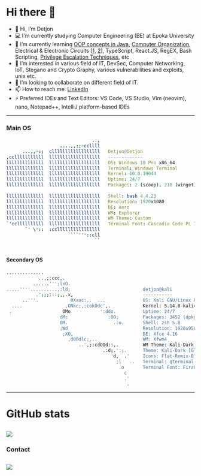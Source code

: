 # Hi there 👋
- 👋 Hi, I’m Detjon
- 💻 I'm currently studying Computer Engineering (BE) at Epoka University
- 🌱 I’m currently learning [OOP concepts in Java](https://www.amazon.co.uk/Introduction-Programming-Structures-Comprehensive-Version/dp/1292221879/), [Computer Organization](https://www.amazon.co.uk/Essentials-Computer-Organization-Architecture-Linda/dp/1284045617/), Electrical & Electronic Circuits \[[1](https://www.amazon.com/Fundamentals-Electric-Circuits-Charles-Alexander/dp/1260226409), [2](https://www.amazon.com/Microelectronic-Circuits-Electrical-Computer-Engineering/dp/0190853468)\], TypeScript, React.JS, RegEX, Bash Scripting, [Privilege Escalation Techniques](https://read.amazon.com/kp/embed?asin=B09CQ664SX), etc
- 👀 I’m interested in various field of IT, DevSec, Computer Networking, IoT, Stegano and Crypto Graphy, various vulnerabilities and exploits, unix etc.
- 👯 I’m looking to collaborate on different field of IT.
- 📫 How to reach me: [LinkedIn](https://www.linkedin.com/in/detjonmataj/)
- ⚡ Preferred IDEs and Text Editors: VS Code, VS Studio, Vim (neovim), nano, Notepad++, IntelliJ platform-based IDEs


------

### Main OS

```nim
                                ..,  
                    ....,,:;+ccllll   
      ...,,+:;  cllllllllllllllllll   Detjon@Detjon
,cclllllllllll  lllllllllllllllllll   -------------
llllllllllllll  lllllllllllllllllll   OS: Windows 10 Pro x86_64
llllllllllllll  lllllllllllllllllll   Terminal: Windows Terminal
llllllllllllll  lllllllllllllllllll   Kernel: 10.0.19044
llllllllllllll  lllllllllllllllllll   Uptime: 24/7
llllllllllllll  lllllllllllllllllll   Packages: 2 (scoop), 210 (winget)
                                      
llllllllllllll  lllllllllllllllllll   Shell: bash 4.4.23
llllllllllllll  lllllllllllllllllll   Resolution: 1920x1080
llllllllllllll  lllllllllllllllllll   DE: Aero
llllllllllllll  lllllllllllllllllll   WM: Explorer
llllllllllllll  lllllllllllllllllll   WM Theme: Custom
`'ccllllllllll  lllllllllllllllllll   Terminal Font: Cascadia Code PL 15
       `' \*::  :ccllllllllllllllll   
                       ````''*::cll
                                 ``
                          
```


#### Secondary OS


```bash
..............                                     
            ..,;:ccc,.                             
          ......''';lxO.                                                      
.....''''..........,:ld;                           detjon@kali
           .';;;:::;,,.x,                          ----------- 
      ..'''.            0Xxoc:,.  ...              OS: Kali GNU/Linux Rolling x86_64
  ....                ,ONkc;,;cokOdc',.            Kernel: 5.14.0-kali4-amd64
 .                   OMo           ':ddo.          Uptime: 24/7
                    dMc               :OO;         Packages: 3452 (dpkg), 7 (snap)
                    0M.                 .:o.       Shell: zsh 5.8
                    ;Wd                            Resolution: 1920x950
                     ;XO,                          DE: Xfce 4.16
                       ,d0Odlc;,..                 WM: Xfwm4
                           ..',;:cdOOd::,.         WM Theme: Kali-Dark
                                    .:d;.':;.      Theme: Kali-Dark [GTK2/3]
                                       'd,  .'     Icons: Flat-Remix-Blue-Dark [GTK2/3]
                                         ;l   ..   Terminal: qterminal
                                          .o       Terminal Font: FiraCode 10
                                            c
                                            .'
                                             .
```

---
# GitHub stats
![](https://github-readme-stats.vercel.app/api?username=detjonmataj&theme=onedark&count_private=true&show_icons=true)
---
### Contact 
[![](https://content.linkedin.com/content/dam/me/business/en-us/amp/brand-site/v2/bg/LI-Bug.svg.original.svg)](https://www.linkedin.com/in/detjonmataj/)
---
<!--
**detjonmataj/detjonmataj** is a ✨ _special_ ✨ repository because its `README.md` (this file) appears on your GitHub profile.

Here are some ideas to get you started:

- 🔭 I’m currently working on ...
- 🌱 I’m currently learning ...
- 👯 I’m looking to collaborate on ...
- 🤔 I’m looking for help with ...
- 💬 Ask me about ...
- 📫 How to reach me: ...
- 😄 Pronouns: ...
- ⚡ Fun fact: ...
-->
